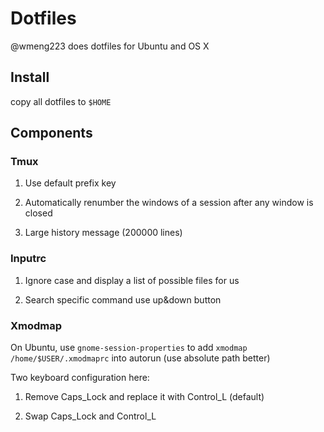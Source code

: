 # Dotfiles
@wmeng223 does dotfiles for Ubuntu and OS X

## Install
copy all dotfiles to `$HOME`

## Components

### Tmux

1. Use default prefix key

2. Automatically renumber the windows of a session after any window is closed

3. Large history message (200000 lines)

### Inputrc

1. Ignore case and display a list of possible files for us

2. Search specific command use up&down button

### Xmodmap

On Ubuntu, use `gnome-session-properties` to add `xmodmap /home/$USER/.xmodmaprc` into autorun (use absolute path better)

Two keyboard configuration here:

1. Remove Caps_Lock and replace it with Control_L (default)

2. Swap Caps_Lock and Control_L 
